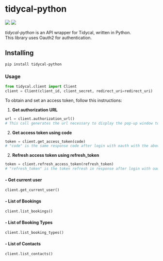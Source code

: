 
# tidycal-python
![](https://img.shields.io/badge/version-0.1.1-success) ![](https://img.shields.io/badge/Python-3.8%20|%203.9%20|%203.10%20|%203.11-4B8BBE?logo=python&logoColor=white)  

*tidycal-python* is an API wrapper for Tidycal, written in Python.  
This library uses Oauth2 for authentication.
## Installing
```
pip install tidycal-python
```
### Usage
```python
from tidycal.client import Client
client = Client(client_id, client_secret, redirect_uri=redirect_uri)
```
To obtain and set an access token, follow this instructions:
1. **Get authorization URL**
```python
url = client.authorization_url()
# This call generates the url necessary to display the pop-up window to perform oauth authentication
```
2. **Get access token using code**
```python
token = client.get_access_token(code)
# "code" is the same response code after login with oauth with the above url.
```

2. **Refresh access token using refresh_token**
```python
token = client.refresh_access_token(refresh_token)
# "refresh_token" is the token refresh in response after login with oauth with the above url.
```

#### - Get current user
```python
client.get_current_user()
```
#### - List of Bookings
```python
client.list_bookings()
```
#### - List of Booking Types
```python
client.list_booking_types()
```
#### - List of Contacts
```python
client.list_contacts()
```